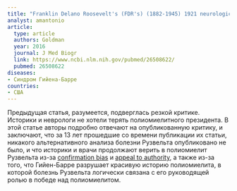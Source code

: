 ```yaml
---
title: "Franklin Delano Roosevelt's (FDR's) (1882-1945) 1921 neurological disease revisited; the most likely diagnosis remains Guillain-Barré syndrome"
analyst: amantonio
article:
  type: article
  authors: Goldman
  year: 2016
  journal: J Med Biogr
  link: https://www.ncbi.nlm.nih.gov/pubmed/26508622/
  pubmed: 26508622
diseases:
- Синдром Гийена-Барре
countries:
- США
---
```


Предыдущая статья, разумеется, подверглась резкой критике. Историки и неврологи не хотели терять полиомиелитного президента.
В этой статье авторы подробно отвечают на опубликованную критику, и заключают, что за 13 лет прошедшие со времени публикации их статьи, никакого альтернативного анализа болезни Рузвельта опубликовано не было, и что историки и врачи продолжают верить в полиомиелит Рузвельта из-за [confirmation bias](https://ru.wikipedia.org/wiki/Склонность_к_подтверждению_своей_точки_зрения) и [appeal to authority](https://ru.wikipedia.org/wiki/Argumentum_ad_verecundiam), а также из-за того, что Гийен-Барре разрушает красивую историю полиомиелита, в которой болезнь Рузвельта логически связана с его руководящей ролью в победе над полиомиелитом.
